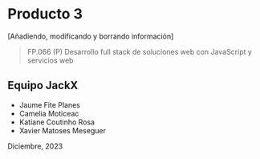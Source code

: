 # Producto 3
[Añadiendo, modificando y borrando información]
> FP.066 (P) Desarrollo full stack de soluciones web con JavaScript y servicios web

## Equipo JackX
* Jaume Fite Planes
* Camelia Moticeac
* Katiane Coutinho Rosa
* Xavier Matoses Meseguer

Diciembre, 2023
